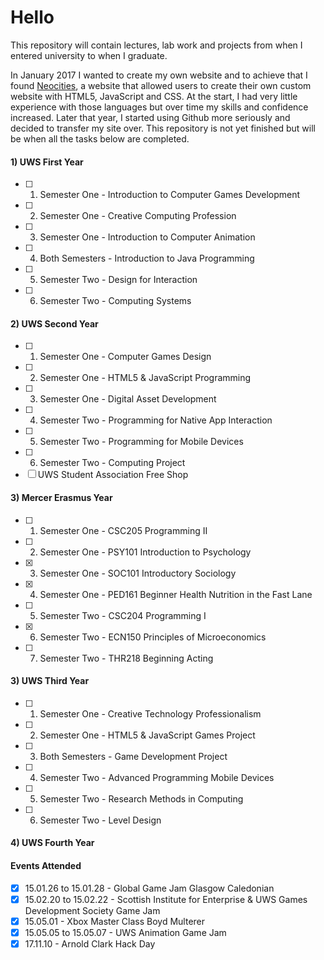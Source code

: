 # Hello

This repository will contain lectures, lab work and projects from when I entered university to when I graduate.

In January 2017 I wanted to create my own website and to achieve that I found [Neocities](https://neocities.org/), a website that allowed users to create their own custom website with HTML5, JavaScript and CSS. At the start, I had very little experience with those languages but over time my skills and confidence increased. Later that year, I started using Github more seriously and decided to transfer my site over. This repository is not yet finished but will be when all the tasks below are completed.

#### 1) UWS First Year
- [ ] 1) Semester One - Introduction to Computer Games Development
- [ ] 2) Semester One - Creative Computing Profession
- [ ] 3) Semester One - Introduction to Computer Animation
- [ ] 4) Both Semesters - Introduction to Java Programming
- [ ] 5) Semester Two - Design for Interaction
- [ ] 6) Semester Two - Computing Systems

#### 2) UWS Second Year
- [ ] 1) Semester One - Computer Games Design
- [ ] 2) Semester One - HTML5 & JavaScript Programming
- [ ] 3) Semester One - Digital Asset Development
- [ ] 4) Semester Two - Programming for Native App Interaction
- [ ] 5) Semester Two - Programming for Mobile Devices
- [ ] 6) Semester Two - Computing Project
- [ ] UWS Student Association Free Shop

#### 3) Mercer Erasmus Year
- [ ] 1) Semester One - CSC205 Programming II
- [ ] 2) Semester One - PSY101 Introduction to Psychology
- [x] 3) Semester One - SOC101 Introductory Sociology
- [x] 4) Semester One - PED161 Beginner Health Nutrition in the Fast Lane
- [ ] 5) Semester Two - CSC204 Programming I
- [x] 6) Semester Two - ECN150 Principles of Microeconomics
- [ ] 7) Semester Two - THR218 Beginning Acting

#### 3) UWS Third Year
- [ ] 1) Semester One - Creative Technology Professionalism
- [ ] 2) Semester One - HTML5 & JavaScript Games Project
- [ ] 3) Both Semesters - Game Development Project
- [ ] 4) Semester Two - Advanced Programming Mobile Devices
- [ ] 5) Semester Two - Research Methods in Computing
- [ ] 6) Semester Two - Level Design

#### 4) UWS Fourth Year


#### Events Attended
- [x] 15.01.26 to 15.01.28 - Global Game Jam Glasgow Caledonian
- [x] 15.02.20 to 15.02.22 - Scottish Institute for Enterprise & UWS Games Development Society Game Jam
- [x] 15.05.01 - Xbox Master Class Boyd Multerer
- [x] 15.05.05 to 15.05.07 - UWS Animation Game Jam
- [x] 17.11.10 - Arnold Clark Hack Day
